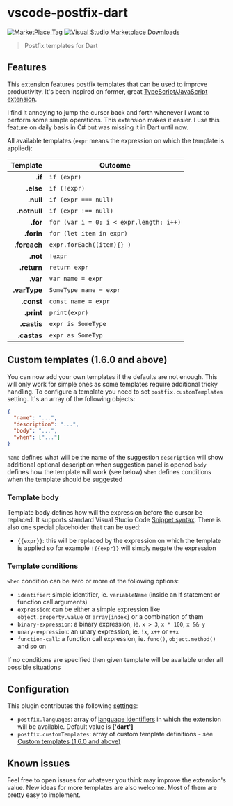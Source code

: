 # vscode-postfix-dart

[![MarketPlace Tag](https://vsmarketplacebadge.apphb.com/version-short/SerDimoa.vscode-postfix-dart.svg)](https://marketplace.visualstudio.com/items?itemName=SerDimoa.vscode-postfix-dart)
[![Visual Studio Marketplace Downloads](https://img.shields.io/visual-studio-marketplace/d/SerDimoa.vscode-postfix-dart)](https://marketplace.visualstudio.com/items?itemName=SerDimoa.vscode-postfix-dart)


> Postfix templates for Dart

## Features

This extension features postfix templates that can be used to improve productivity.
It's been inspired on former, great [TypeScript/JavaScript extension](https://github.com/ipatalas/vscode-postfix-ts).

I find it annoying to jump the cursor back and forth whenever I want to perform some simple operations. This extension makes it easier. I use this feature on daily basis in C# but was missing it in Dart until now.

All available templates (`expr` means the expression on which the template is applied):

| Template          | Outcome |
| -------:          | ------- |
| **.if**           | `if (expr)` |
| **.else**         | `if (!expr)` |
| **.null**         | `if (expr === null)` |
| **.notnull**      | `if (expr !== null)` |
| **.for**          | `for (var i = 0; i < expr.length; i++)` |
| **.forin**        | `for (let item in expr)` |
| **.foreach**      | `expr.forEach((item){} )` |
| **.not**          | `!expr` |
| **.return**       | `return expr` |
| **.var**          | `var name = expr` |
| **.varType**          | `SomeType name = expr` |
| **.const**        | `const name = expr` |
| **.print**          | `print(expr)` |
| **.castis**         | `expr is SomeType` |
| **.castas**       | `expr as SomeTyp` |


## Custom templates (1.6.0 and above)

You can now add your own templates if the defaults are not enough. This will only work for simple ones as some templates require additional tricky handling.
To configure a template you need to set `postfix.customTemplates` setting. It's an array of the following objects:

```JSON
{
  "name": "...",
  "description": "...",
  "body": "...",
  "when": ["..."]
}
```

`name` defines what will be the name of the suggestion
`description` will show additional optional description when suggestion panel is opened
`body` defines how the template will work (see below)
`when` defines conditions when the template should be suggested

### Template body

Template body defines how will the expression before the cursor be replaced.
It supports standard Visual Studio Code [Snippet syntax](https://code.visualstudio.com/docs/editor/userdefinedsnippets#_snippet-syntax).
There is also one special placeholder that can be used:

- `{{expr}}`: this will be replaced by the expression on which the template is applied so for example `!{{expr}}` will simply negate the expression

### Template conditions

`when` condition can be zero or more of the following options:

- `identifier`: simple identifier, ie. `variableName` (inside an if statement or function call arguments)
- `expression`: can be either a simple expression like `object.property.value` or `array[index]` or a combination of them
- `binary-expression`: a binary expression, ie. `x > 3`, `x * 100`, `x && y`
- `unary-expression`: an unary expression, ie. `!x`, `x++` or `++x`
- `function-call`: a function call expression, ie. `func()`, `object.method()` and so on

If no conditions are specified then given template will be available under all possible situations

## Configuration

This plugin contributes the following [settings](https://code.visualstudio.com/docs/customization/userandworkspace):

- `postfix.languages`: array of [language identifiers](https://code.visualstudio.com/docs/languages/identifiers) in which the extension will be available. Default value is  **['dart']**
- `postfix.customTemplates`: array of custom template definitions - see [Custom templates (1.6.0 and above)](#custom-templates-160-and-above)

## Known issues

Feel free to open issues for whatever you think may improve the extension's value. New ideas for more templates are also welcome. Most of them are pretty easy to implement.
